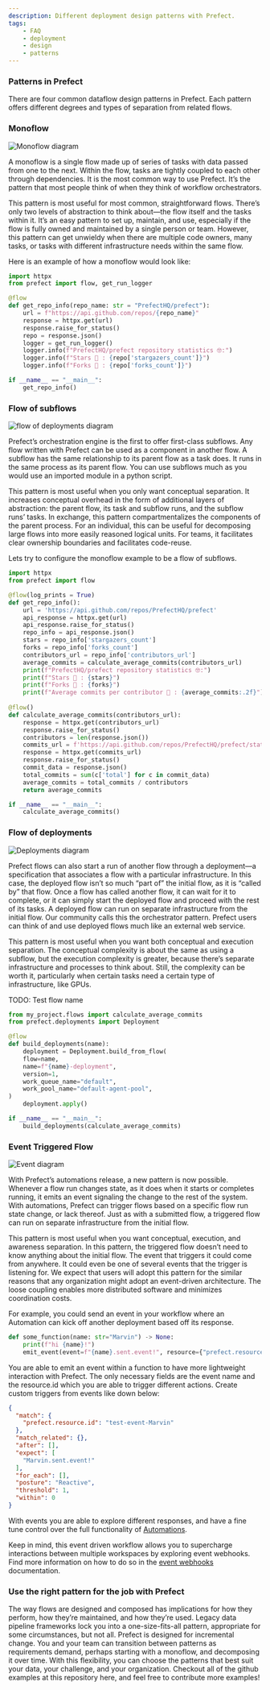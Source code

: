 ```yaml
---
description: Different deployment design patterns with Prefect.
tags:
    - FAQ
    - deployment
    - design
    - patterns
---
```






### Patterns in Prefect
There are four common dataflow design patterns in Prefect. Each pattern offers different degrees and types of separation from related flows.


### Monoflow
![Monoflow diagram](/img/guides/monoflow.png)

A monoflow is a single flow made up of series of tasks with data passed from one to the next. Within the flow, tasks are tightly coupled to each other through dependencies. It is the most common way to use Prefect. It’s the pattern that most people think of when they think of workflow orchestrators.

This pattern is most useful for most common, straightforward flows. There’s only two levels of abstraction to think about—the flow itself and the tasks within it. It’s an easy pattern to set up, maintain, and use, especially if the flow is fully owned and maintained by a single person or team. However, this pattern can get unwieldy when there are multiple code owners, many tasks, or tasks with different infrastructure needs within the same flow.

Here is an example of how a monoflow would look like:
```python
import httpx
from prefect import flow, get_run_logger

@flow
def get_repo_info(repo_name: str = "PrefectHQ/prefect"):
    url = f"https://api.github.com/repos/{repo_name}"
    response = httpx.get(url)
    response.raise_for_status()
    repo = response.json()
    logger = get_run_logger()
    logger.info(f"PrefectHQ/prefect repository statistics 🤓:")
    logger.info(f"Stars 🌠 : {repo['stargazers_count']}")
    logger.info(f"Forks 🍴 : {repo['forks_count']}")

if __name__ == "__main__":
    get_repo_info()
```

### Flow of subflows
![flow of deployments diagram](img/guides/subflow.png)

Prefect’s orchestration engine is the first to offer first-class subflows. Any flow written with Prefect can be used as a component in another flow. A subflow has the same relationship to its parent flow as a task does. It runs in the same process as its parent flow. You can use subflows much as you would use an imported module in a python script.

This pattern is most useful when you only want conceptual separation. It increases conceptual overhead in the form of additional layers of abstraction: the parent flow, its task and subflow runs, and the subflow runs’ tasks. In exchange, this pattern compartmentalizes the components of the parent process. For an individual, this can be useful for decomposing large flows into more easily reasoned logical units. For teams, it facilitates clear ownership boundaries and facilitates code-reuse.

Lets try to configure the monoflow example to be a flow of subflows. 
```python
import httpx
from prefect import flow

@flow(log_prints = True)
def get_repo_info():
    url = 'https://api.github.com/repos/PrefectHQ/prefect'
    api_response = httpx.get(url)
    api_response.raise_for_status()
    repo_info = api_response.json()
    stars = repo_info['stargazers_count']
    forks = repo_info['forks_count']
    contributors_url = repo_info['contributors_url']
    average_commits = calculate_average_commits(contributors_url)
    print(f"PrefectHQ/prefect repository statistics 🤓:")
    print(f"Stars 🌠 : {stars}")
    print(f"Forks 🍴 : {forks}")
    print(f"Average commits per contributor 💌 : {average_commits:.2f}")
    
@flow()
def calculate_average_commits(contributors_url):
    response = httpx.get(contributors_url)
    response.raise_for_status()
    contributors = len(response.json())    
    commits_url = f'https://api.github.com/repos/PrefectHQ/prefect/stats/contributors'
    response = httpx.get(commits_url)
    response.raise_for_status()
    commit_data = response.json()
    total_commits = sum(c['total'] for c in commit_data)
    average_commits = total_commits / contributors
    return average_commits

if __name__ == "__main__":
    calculate_average_commits()
```

### Flow of deployments
![Deployments diagram](img/guides/deployment.png)

Prefect flows can also start a run of another flow through a deployment—a specification that associates a flow with a particular infrastructure. In this case, the deployed flow isn’t so much “part of” the initial flow, as it is “called by” that flow. Once a flow has called another flow, it can wait for it to complete, or it can simply start the deployed flow and proceed with the rest of its tasks. A deployed flow can run on separate infrastructure from the initial flow. Our community calls this the orchestrator pattern. Prefect users can think of and use deployed flows much like an external web service.

This pattern is most useful when you want both conceptual and execution separation. The conceptual complexity is about the same as using a subflow, but the execution complexity is greater, because there’s separate infrastructure and processes to think about. Still, the complexity can be worth it, particularly when certain tasks need a certain type of infrastructure, like GPUs.

TODO: Test flow name

```python
from my_project.flows import calculate_average_commits
from prefect.deployments import Deployment

@flow
def build_deployments(name):
    deployment = Deployment.build_from_flow(
    flow=name,
    name=f"{name}-deployment", 
    version=1, 
    work_queue_name="default",
    work_pool_name="default-agent-pool",
)
    deployment.apply()

if __name__ == "__main__":
    build_deployments(calculate_average_commits)
```

### Event Triggered Flow

![Event diagram](img/guides/event.png)

With Prefect’s automations release, a new pattern is now possible. Whenever a flow run changes state, as it does when it starts or completes running, it emits an event signaling the change to the rest of the system. With automations, Prefect can trigger flows based on a specific flow run state change, or lack thereof. Just as with a submitted flow, a triggered flow can run on separate infrastructure from the initial flow.

This pattern is most useful when you want conceptual, execution, and awareness separation. In this pattern, the triggered flow doesn’t need to know anything about the initial flow. The event that triggers it could come from anywhere. It could even be one of several events that the trigger is listening for. We expect that users will adopt this pattern for the similar reasons that any organization might adopt an event-driven architecture. The loose coupling enables more distributed software and minimizes coordination costs.

For example, you could send an event in your workflow where an Automation can kick off another deployment based off its response. 

```python
def some_function(name: str="Marvin") -> None:
    print(f"hi {name}!")
    emit_event(event=f"{name}.sent.event!", resource={"prefect.resource.id": f"test-event-{name}"})

```
You are able to emit an event within a function to have more lightweight interaction with Prefect. The only necessary fields are the event name and the resource.id which you are able to trigger different actions. Create custom triggers from events like down below:
```json
{
  "match": {
    "prefect.resource.id": "test-event-Marvin"
  },
  "match_related": {},
  "after": [],
  "expect": [
    "Marvin.sent.event!"
  ],
  "for_each": [],
  "posture": "Reactive",
  "threshold": 1,
  "within": 0
}
``` 

With events you are able to explore different responses, and have a fine tune control over the full functionality of [Automations](https://docs.prefect.io/2.10.21/cloud/automations/).

Keep in mind, this event driven workflow allows you to supercharge interactions between multiple workspaces by exploring event webhooks. Find more information on how to do so in the [event webhooks](https://docs.prefect.io/2.10.21/cloud/webhooks/#webhook-templates) documentation. 

### Use the right pattern for the job with Prefect
The way flows are designed and composed has implications for how they perform, how they’re maintained, and how they’re used. Legacy data pipeline frameworks lock you into a one-size-fits-all pattern, appropriate for some circumstances, but not all. Prefect is designed for incremental change. You and your team can transition between patterns as requirements demand, perhaps starting with a monoflow, and decomposing it over time. With this flexibility, you can choose the patterns that best suit your data, your challenge, and your organization. Checkout all of the github examples at this repository here, and feel free to contribute more examples!